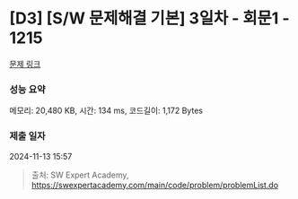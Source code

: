 # [D3] [S/W 문제해결 기본] 3일차 - 회문1 - 1215 

[문제 링크](https://swexpertacademy.com/main/code/problem/problemDetail.do?contestProbId=AV14QpAaAAwCFAYi) 

### 성능 요약

메모리: 20,480 KB, 시간: 134 ms, 코드길이: 1,172 Bytes

### 제출 일자

2024-11-13 15:57



> 출처: SW Expert Academy, https://swexpertacademy.com/main/code/problem/problemList.do